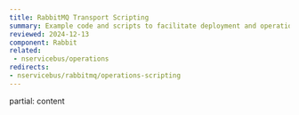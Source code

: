 ```yaml
---
title: RabbitMQ Transport Scripting
summary: Example code and scripts to facilitate deployment and operational actions against RabbitMQ.
reviewed: 2024-12-13
component: Rabbit
related:
 - nservicebus/operations
redirects:
- nservicebus/rabbitmq/operations-scripting
---
```


partial: content
